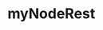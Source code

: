 # myNodeRest

<!--// server.js

// BASE SETUP
// =============================================================================

// call the packages we need
var express    = require('express');        // call express
var app        = express();                 // define our app using express
var bodyParser = require('body-parser');

// configure app to use bodyParser()
// this will let us get the data from a POST
app.use(bodyParser.urlencoded({ extended: true }));
app.use(bodyParser.json());

var port = process.env.PORT || 8080;        // set our port

// ROUTES FOR OUR API
// =============================================================================
var router = express.Router();              // get an instance of the express Router

// test route to make sure everything is working (accessed at GET http://localhost:8080/api)
router.get('/', function(req, res) {
    res.json({ message: 'hooray! welcome to our api!' });
});

// more routes for our API will happen here

// REGISTER OUR ROUTES -------------------------------
// all of our routes will be prefixed with /api
app.use('/api', router);

// START THE SERVER
// =============================================================================
app.listen(port);
console.log('Magic happens on port ' + port);-->


 <!--"scripts": {
    // https://docs.npmjs.com/misc/scripts
    // "heroku-prebuild": "echo This runs before Heroku installs your dependencies.",
    // "heroku-postbuild": "echo This runs afterwards.",
    // "postinstall": "scripts/postinstall.sh",
    // "postinstall": "if [ $BUILD_ASSETS ]; then npm run build-assets; fi",
    // "build-assets": "bower install && grunt build",
    // "postinstall": "bower install && grunt build",
    // "serve": "nodemon index.js",
    // "dev": "nodemon index.js", // npm run dev
    "start": "nodemon index.js", // "node index.js", // npm run start
    "test": "test" // npm run test
  },-->

  <!--

  1) mongod -dbpath /c/Users/surejap/www/mongodata
  2) npm run serve_windows
  3) npm install
  4) git cmds

  git status
  git add *
  git commit -m "security modules for csrf"
  git push
  -->